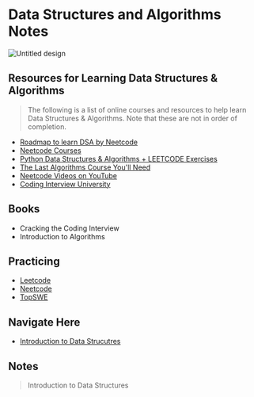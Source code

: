 # Data Structures and Algorithms Notes

![Untitled design](https://github.com/izzatkarimov/DSA-Notes/assets/108251704/44dda9d8-a66b-45c8-a602-6487ff6fa762)

## Resources for Learning Data Structures & Algorithms
> The following is a list of online courses and resources to help learn Data Structures & Algorithms. Note that these are not in order of completion.

- [Roadmap to learn DSA by Neetcode](https://neetcode.io/roadmap)
- [Neetcode Courses](https://neetcode.io/courses)
- [Python Data Structures & Algorithms + LEETCODE Exercises](https://www.udemy.com/course/data-structures-algorithms-python/?couponCode=ACCAGE0923)
- [The Last Algorithms Course You'll Need](https://frontendmasters.com/courses/algorithms/)
- [Neetcode Videos on YouTube](https://www.youtube.com/@NeetCode)
- [Coding Interview University](https://github.com/jwasham/coding-interview-university)

## Books
- Cracking the Coding Interview
- Introduction to Algorithms

## Practicing
- [Leetcode](https://leetcode.com/)
- [Neetcode](https://neetcode.io/practice)
- [TopSWE](https://topswe.com/)

## Navigate Here
- [Introduction to Data Strucutres](#introduction-to-data-structures)


## Notes

> Introduction to Data Structures
